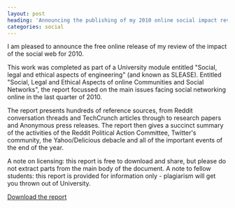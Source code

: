 ```yaml
---
layout: post
heading: 'Announcing the publishing of my 2010 online social impact review'
categories: social
---
```


I am pleased to announce the free online release of my review of the impact of the social web for 2010.

This work was completed as part of a University module entitled "Social, legal and ethical aspects of engineering" (and known as SLEASE). Entitled "Social, Legal and Ethical Aspects of online Communities and Social Networks", the report focussed on the main issues facing social networking online in the last quarter of 2010.

The report presents hundreds of reference sources, from Reddit conversation threads and TechCrunch articles through to research papers and Anonymous press releases. The report then gives a succinct summary of the activities of the Reddit Political Action Committee, Twitter's community, the Yahoo/Delicious debacle and all of the important events of the end of the year. 

A note on licensing: this report is free to download and share, but please do not extract parts from the main body of the document. A note to fellow students: this report is provided for information only - plagiarism will get you thrown out of University. 

[Download the report](https://camediahost.github.io/files/onlinecommunities.pdf)